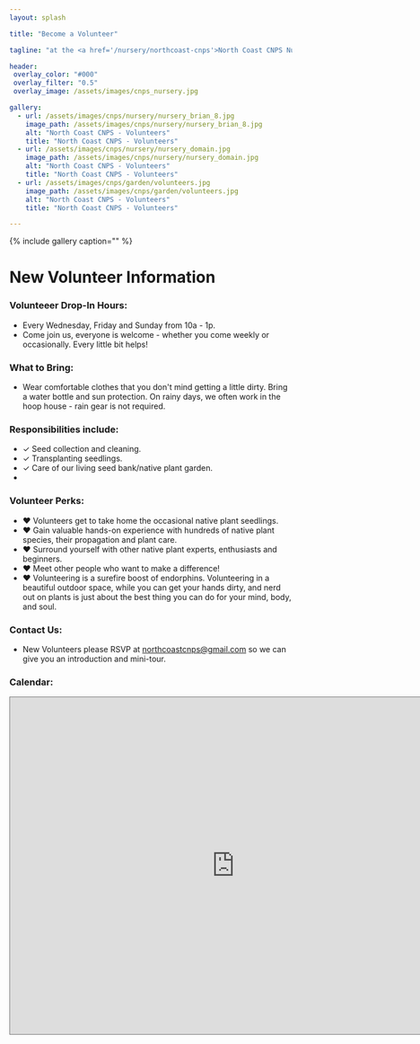 ```yaml
---
layout: splash

title: "Become a Volunteer"

tagline: "at the <a href='/nursery/northcoast-cnps'>North Coast CNPS Nursery</a>" #Note: excerpt is printed twice unless tagline is specified

header:
 overlay_color: "#000"
 overlay_filter: "0.5"
 overlay_image: /assets/images/cnps_nursery.jpg

gallery:
  - url: /assets/images/cnps/nursery/nursery_brian_8.jpg
    image_path: /assets/images/cnps/nursery/nursery_brian_8.jpg
    alt: "North Coast CNPS - Volunteers"
    title: "North Coast CNPS - Volunteers"
  - url: /assets/images/cnps/nursery/nursery_domain.jpg
    image_path: /assets/images/cnps/nursery/nursery_domain.jpg
    alt: "North Coast CNPS - Volunteers"
    title: "North Coast CNPS - Volunteers"
  - url: /assets/images/cnps/garden/volunteers.jpg
    image_path: /assets/images/cnps/garden/volunteers.jpg
    alt: "North Coast CNPS - Volunteers"
    title: "North Coast CNPS - Volunteers"

---
```

{% include gallery caption="" %}
<h1>New Volunteer Information</h1>
<h3>Volunteeer Drop-In Hours:</h3>
<p>
    <ul>
        <li>
            Every Wednesday, Friday and Sunday from 10a - 1p.
        </li>
        <li>
            Come join us, everyone is welcome - whether you come weekly or occasionally. Every little bit helps!
        </li>
    </ul>
</p>

<h3>What to Bring:</h3>   
<p>
    <ul>
        <li>Wear comfortable clothes that you don't mind getting a little dirty. Bring a water bottle and sun protection. On rainy days, we often work in the hoop house - rain gear is not required.  
        </li>
    </ul>
</p>

<h3>Responsibilities include:</h3>
<p>
    <ul>
        <li>
            &#10003; Seed collection and cleaning.
        </li>
        <li>
            &#10003; Transplanting seedlings.
        </li>
         <li>
            &#10003; Care of our living seed bank/native plant garden.
        </li>
        <li>
        </li>
    </ul>
</p>

<h3>Volunteer Perks:</h3>
<p>
    <ul>
        <li>
            &hearts; Volunteers get to take home the occasional native plant seedlings.
        </li>
        <li>
            &hearts; Gain valuable hands-on experience with hundreds of native plant species, their propagation and plant care.
        </li>
        <li>
            &hearts; Surround yourself with other  native plant experts, enthusiasts and beginners.
        </li>
        <li>
            &hearts; Meet other people who want to make a difference! 
        </li>
        <li>
            &hearts; Volunteering is a surefire boost of endorphins. Volunteering in a beautiful outdoor space, while you can get your hands dirty, and nerd out on plants is just about the best thing you can do for your mind, body, and soul.
        </li>
    </ul>
</p>

<h3>Contact Us:</h3>
<p>
    <ul>
        <li>
    New Volunteers please RSVP at <a href="mailto:northcoastcnps@gmail.com">northcoastcnps@gmail.com</a> so we can give you an introduction and mini-tour. 
        </li>
    </ul>
</p>
<h3>Calendar:</h3>
<iframe src="https://calendar.google.com/calendar/embed?height=600&wkst=1&bgcolor=%23ffffff&ctz=America%2FLos_Angeles&showTitle=0&showNav=1&showDate=1&showPrint=0&showTabs=0&showCalendars=0&mode=MONTH&src=bm9ydGhjb2FzdGNucHNAZ21haWwuY29t&color=%23039BE5" style="border:solid 1px #777" width="800" height="600" frameborder="0" scrolling="no"></iframe>
